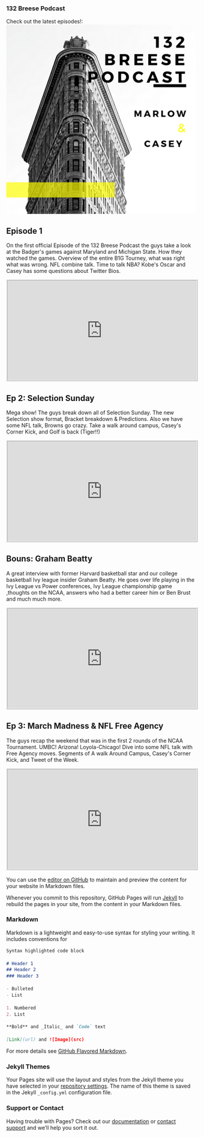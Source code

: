 ### 132 Breese Podcast

Check out the latest episodes!:
![Cover art](https://github.com/marlowjr/132breese.com/blob/master/132%20Breese%20(4).jpg?raw=true)


## Episode 1

On the first official Episode of the 132 Breese Podcast the guys take a look at the Badger's games against Maryland and Michigan State. How they watched the games. Overview of the entire B1G Tourney, what was right what was wrong. NFL combine talk. Time to talk NBA? Kobe's Oscar and Casey has some questions about Twitter Bios.

<iframe src="https://cast.rocks/player/11602/132-Breese-Podcast---Episode-1.mp3?episodeTitle=132%20Breese%20Podcast%20-%20Episode%201&podcastTitle=132%20Breese%20Podcast&episodeDate=March%205th%2C%202018&imageURL=https%3A%2F%2Fcast.rocks%2Fhosting%2F11602%2Ffeeds%2F6RG37.jpg&itunesLink=https%3A%2F%2Fitunes.apple.com%2Fus%2Fpodcast%2F132-breese-podcast%2Fid1353274149%3Fmt%3D2" style="border: ridge; min-height: 265px; max-height: 320px; max-width: 558px; min-width: 270px; width: 100%; height: 100%;" scrollbars="no"></iframe>

## Ep 2: Selection Sunday 

Mega show! The guys break down all of Selection Sunday.  The new Selection show format, Bracket breakdown  & Predictions.  Also we have some NFL talk, Browns go crazy. Take a walk around campus, Casey's Corner Kick, and Golf is back (Tiger!!) 


<iframe src="https://cast.rocks/player/11602/Ep-2--Selection-Sunday.mp3?episodeTitle=Ep%202%3A%20Selection%20Sunday&podcastTitle=132%20Breese%20Podcast&episodeDate=March%2012th%2C%202018&imageURL=https%3A%2F%2Fcast.rocks%2Fhosting%2F11602%2Ffeeds%2F6RG37.jpg&itunesLink=https%3A%2F%2Fitunes.apple.com%2Fus%2Fpodcast%2F132-breese-podcast%2Fid1353274149%3Fmt%3D2" style="border:ridge; min-height: 265px; max-height: 320px; max-width: 558px; min-width: 270px; width: 100%; height: 100%;" scrollbars="no"></iframe>

## Bouns: Graham Beatty

A great interview with former Harvard basketball star and our college basketball Ivy league insider Graham Beatty.  He goes over life playing in the Ivy League vs Power conferences, Ivy League championship game  ,thoughts on the NCAA, answers who had a better career him or Ben Brust and much much more. 

<iframe src="https://cast.rocks/player/11602/Bonus--Graham-Beatty-.mp3?episodeTitle=Bonus%3A%20Graham%20Beatty&podcastTitle=132%20Breese%20Podcast&episodeDate=March%2013th%2C%202018&imageURL=https%3A%2F%2Fcast.rocks%2Fhosting%2F11602%2Ffeeds%2F6RG37.jpg&itunesLink=https%3A%2F%2Fitunes.apple.com%2Fus%2Fpodcast%2F132-breese-podcast%2Fid1353274149%3Fmt%3D2" style="border: ridge; min-height: 265px; max-height: 320px; max-width: 558px; min-width: 270px; width: 100%; height: 100%;" scrollbars="no"></iframe>

## Ep 3: March Madness & NFL Free Agency

The guys recap the weekend that was in the first 2 rounds of the NCAA Tournament. UMBC! Arizona! Loyola-Chicago! Dive into some NFL talk with Free Agency moves.  Segments of  A walk Around Campus, Casey's Corner Kick, and Tweet of the Week.

<iframe src="https://cast.rocks/player/11602/EP-3---March-Madness.mp3?episodeTitle=Ep%203%3A%20March%20Madness%20%26%20NFL%20Free%20Agency%20&podcastTitle=132%20Breese%20Podcast&episodeDate=March%2019th%2C%202018&imageURL=https%3A%2F%2Fcast.rocks%2Fhosting%2F11602%2Ffeeds%2F6RG37.jpg&itunesLink=https%3A%2F%2Fitunes.apple.com%2Fus%2Fpodcast%2F132-breese-podcast%2Fid1353274149%3Fmt%3D2" style="border: ridge; min-height: 265px; max-height: 320px; max-width: 558px; min-width: 270px; width: 100%; height: 100%;" scrollbars="no"></iframe>

You can use the [editor on GitHub](https://github.com/marlowjr/132breese.com/edit/master/README.md) to maintain and preview the content for your website in Markdown files.

Whenever you commit to this repository, GitHub Pages will run [Jekyll](https://jekyllrb.com/) to rebuild the pages in your site, from the content in your Markdown files.

### Markdown

Markdown is a lightweight and easy-to-use syntax for styling your writing. It includes conventions for

```markdown
Syntax highlighted code block

# Header 1
## Header 2
### Header 3

- Bulleted
- List

1. Numbered
2. List

**Bold** and _Italic_ and `Code` text

[Link](url) and ![Image](src)
```

For more details see [GitHub Flavored Markdown](https://guides.github.com/features/mastering-markdown/).

### Jekyll Themes

Your Pages site will use the layout and styles from the Jekyll theme you have selected in your [repository settings](https://github.com/marlowjr/132breese.com/settings). The name of this theme is saved in the Jekyll `_config.yml` configuration file.

### Support or Contact

Having trouble with Pages? Check out our [documentation](https://help.github.com/categories/github-pages-basics/) or [contact support](https://github.com/contact) and we’ll help you sort it out.

